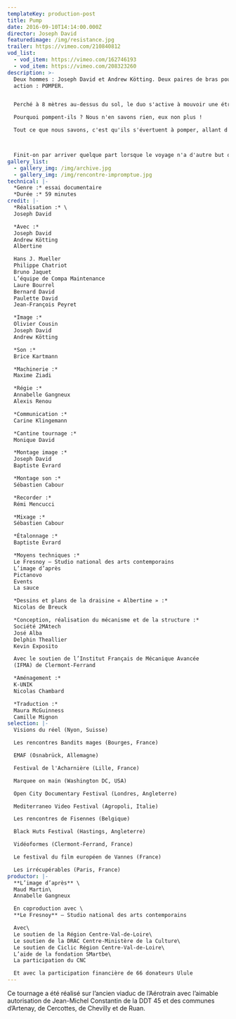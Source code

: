 ```yaml
---
templateKey: production-post
title: Pump
date: 2016-09-10T14:14:00.000Z
director: Joseph David
featuredimage: /img/resistance.jpg
trailer: https://vimeo.com/210840812
vod_list:
  - vod_item: https://vimeo.com/162746193
  - vod_item: https://vimeo.com/208323260
description: >-
  Deux hommes : Joseph David et Andrew Kötting. Deux paires de bras pour une
  action : POMPER. 


  Perché à 8 mètres au-dessus du sol, le duo s'active à mouvoir une étrange structure sur un viaduc de béton. Vestige de la voie d'essai de l'Aérotrain, le monorail reliant Saran à Ruan dans le Loiret est le théâtre d'un périple de 7 jours durant lequel deux Sisyphe élisent domicile dans une UHM (Unité d'Habitation Mobile) pensée pour eux.

  Pourquoi pompent-ils ? Nous n'en savons rien, eux non plus !

  Tout ce que nous savons, c'est qu'ils s'évertuent à pomper, allant d'un point à l'autre du tronçon long de 18 kilomètres. Des champs de la Beauce jusqu'à la forêt et la banlieue d'Orléans, ils posent leurs regards sur le monde d'en bas avec lequel ils communiquent parfois, et sur le monde d'en haut dans lequel ils se sont isolés.



  Finit-on par arriver quelque part lorsque le voyage n'a d'autre but que celui d'être fait ?
gallery_list:
  - gallery_img: /img/archive.jpg
  - gallery_img: /img/rencontre-impromptue.jpg
technical: |-
  *Genre :* essai documentaire
  *Durée :* 59 minutes
credit: |-
  *Réalisation :* \
  Joseph David

  *Avec :*
  Joseph David
  Andrew Kötting
  Albertine

  Hans J. Mueller
  Philippe Chatriot
  Bruno Jaquet
  L’équipe de Compa Maintenance
  Laure Bourrel
  Bernard David
  Paulette David
  Jean-François Peyret

  *Image :*
  Olivier Cousin
  Joseph David
  Andrew Kötting

  *Son :*
  Brice Kartmann

  *Machinerie :*
  Maxime Ziadi

  *Régie :*
  Annabelle Gangneux
  Alexis Renou

  *Communication :*
  Carine Klingemann

  *Cantine tournage :*
  Monique David

  *Montage image :*
  Joseph David
  Baptiste Evrard

  *Montage son :*
  Sébastien Cabour

  *Recorder :*
  Rémi Mencucci

  *Mixage :*
  Sébastien Cabour

  *Étalonnage :*
  Baptiste Evrard 

  *Moyens techniques :*
  Le Fresnoy – Studio national des arts contemporains
  L’image d’après
  Pictanovo
  Events
  La sauce

  *Dessins et plans de la draisine « Albertine » :*
  Nicolas de Breuck

  *Conception, réalisation du mécanisme et de la structure :*
  Société 2MAtech
  José Alba
  Delphin Theallier
  Kevin Exposito

  Avec le soutien de l’Institut Français de Mécanique Avancée
  (IFMA) de Clermont-Ferrand

  *Aménagement :*
  K-UNIK
  Nicolas Chambard

  *Traduction :* 
  Maura McGuinness
  Camille Mignon
selection: |-
  Visions du réel (Nyon, Suisse)

  Les rencontres Bandits mages (Bourges, France) 

  EMAF (Osnabrück, Allemagne)

  Festival de l'Acharnière (Lille, France)

  Marquee on main (Washington DC, USA)

  Open City Documentary Festival (Londres, Angleterre)

  Mediterraneo Video Festival (Agropoli, Italie)

  Les rencontres de Fisennes (Belgique)

  Black Huts Festival (Hastings, Angleterre)

  Vidéoformes (Clermont-Ferrand, France) 

  Le festival du film européen de Vannes (France)

  Les irrécupérables (Paris, France)
productor: |-
  **L’image d’après** \
  Maud Martin\
  Annabelle Gangneux 

  En coproduction avec \
  **Le Fresnoy** – Studio national des arts contemporains

  Avec\
  Le soutien de la Région Centre-Val-de-Loire\
  Le soutien de la DRAC Centre-Ministère de la Culture\
  Le soutien de Ciclic Région Centre-Val-de-Loire\
  L’aide de la fondation SMartbe\
  La participation du CNC

  Et avec la participation financière de 66 donateurs Ulule
---
```

Ce tournage a été réalisé sur l’ancien viaduc de l’Aérotrain avec l’aimable autorisation de Jean-Michel Constantin de la DDT 45 et des communes d’Artenay, de Cercottes, de Chevilly et de Ruan. 
